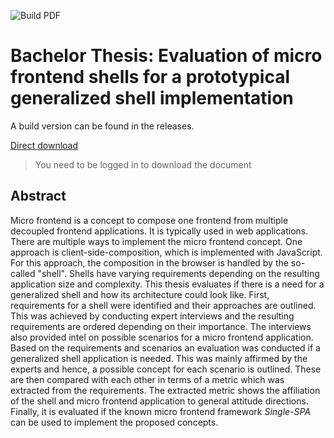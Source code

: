 ![Build PDF](https://github.com/NicoVogel/ba-thesis/workflows/Build%20PDF/badge.svg)

# Bachelor Thesis: Evaluation of micro frontend shells for a prototypical generalized shell implementation

A build version can be found in the releases.

[Direct download](https://github.com/NicoVogel/ba-thesis/releases/download/final/BA_NicoVogel.pdf)

> You need to be logged in to download the document

## Abstract

Micro frontend is a concept to compose one frontend from multiple decoupled frontend applications.
It is typically used in web applications.
There are multiple ways to implement the micro frontend concept.
One approach is client-side-composition, which is implemented with JavaScript.
For this approach, the composition in the browser is handled by the so-called "shell".
Shells have varying requirements depending on the resulting application size and complexity.
This thesis evaluates if there is a need for a generalized shell and how its architecture could look like.
First, requirements for a shell were identified and their approaches are outlined.
This was achieved by conducting expert interviews and the resulting requirements are ordered depending on their importance.
The interviews also provided intel on possible scenarios for a micro frontend application.
Based on the requirements and scenarios an evaluation was conducted if a generalized shell application is needed.
This was mainly affirmed by the experts and hence, a possible concept for each scenario is outlined.
These are then compared with each other in terms of a metric which was extracted from the requirements.
The extracted metric shows the affiliation of the shell and micro frontend application to general attitude directions.
Finally, it is evaluated if the known micro frontend framework *Single-SPA* can be used to implement the proposed concepts.

